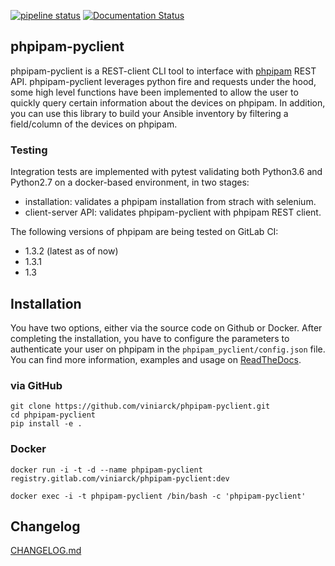 [![pipeline status](https://gitlab.com/viniarck/phpipam-pyclient/badges/master/pipeline.svg)](https://gitlab.com/viniarck/phpipam-pyclient/commits/master) [![Documentation Status](https://readthedocs.org/projects/phpipam-pyclient/badge/?version=latest)](http://phpipam-pyclient.readthedocs.io/en/latest/?badge=latest)

## phpipam-pyclient

phpipam-pyclient is a REST-client CLI tool to interface with [phpipam](https://github.com/phpipam/phpipam) REST API. phpipam-pyclient leverages python fire and requests under the hood, some high level functions have been implemented to allow the user to quickly query certain information about the devices on phpipam. In addition, you can use this library to build your Ansible inventory by filtering a field/column of the devices on phpipam.

### Testing

Integration tests are implemented with pytest validating both Python3.6 and Python2.7 on a docker-based environment, in two stages:

- installation: validates a phpipam installation from strach with selenium.
- client-server API: validates phpipam-pyclient with phpipam REST client.

The following versions of phpipam are being tested on GitLab CI:

- 1.3.2 (latest as of now)
- 1.3.1
- 1.3

## Installation

You have two options, either via the source code on Github or Docker. After completing the installation, you have to configure the parameters to authenticate your user on phpipam in the ``phpipam_pyclient/config.json`` file. You can find more information, examples and usage on [ReadTheDocs](http://phpipam-pyclient.readthedocs.io/).

### via GitHub

```
git clone https://github.com/viniarck/phpipam-pyclient.git
cd phpipam-pyclient
pip install -e .
```

### Docker

```
docker run -i -t -d --name phpipam-pyclient registry.gitlab.com/viniarck/phpipam-pyclient:dev
```

```
docker exec -i -t phpipam-pyclient /bin/bash -c 'phpipam-pyclient'
```

## Changelog

[CHANGELOG.md](./CHANGELOG.md)
